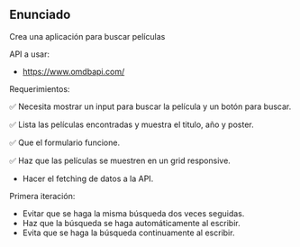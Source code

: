 ## Enunciado

Crea una aplicación para buscar películas

API a usar:

- https://www.omdbapi.com/

Requerimientos:

✅ Necesita mostrar un input para buscar la película y un botón para buscar.

✅ Lista las películas encontradas y muestra el titulo, año y poster.

✅ Que el formulario funcione.

✅ Haz que las películas se muestren en un grid responsive.

- Hacer el fetching de datos a la API.

Primera iteración:

- Evitar que se haga la misma búsqueda dos veces seguidas.
- Haz que la búsqueda se haga automáticamente al escribir.
- Evita que se haga la búsqueda continuamente al escribir.

